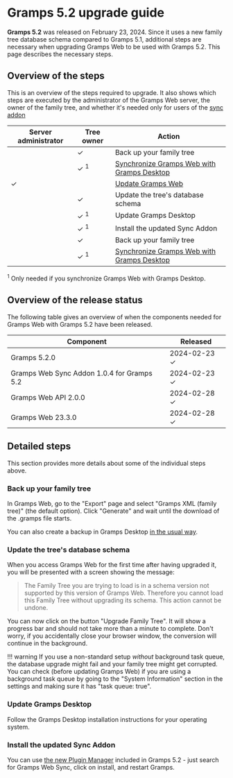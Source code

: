 # Gramps 5.2 upgrade guide

**Gramps 5.2** was released on February 23, 2024. Since it uses a new family tree database schema compared to Gramps 5.1, additional steps are necessary when upgrading Gramps Web to be used with Gramps 5.2. This page describes the necessary steps.


## Overview of the steps


This is an overview of the steps required to upgrade. 
It also shows which steps are executed by the administrator of the Gramps Web server, the owner of the family tree, and whether it's needed only for users of the [sync addon](../administration/sync.md)

Server administrator | Tree owner  | Action
----|----|----
&nbsp; | ✓ | Back up your family tree
&nbsp; | ✓ <sup>1</sup> |  [Synchronize Gramps Web with Gramps Desktop](../administration/sync.md)
✓ |  | [Update Gramps Web](update.md)
&nbsp; | ✓ | Update the tree's database schema
&nbsp; | ✓ <sup>1</sup> | Update Gramps Desktop
&nbsp; | ✓ <sup>1</sup> | Install the updated Sync Addon
&nbsp; | ✓ | Back up your family tree
&nbsp; | ✓ <sup>1</sup> | [Synchronize Gramps Web with Gramps Desktop](../administration/sync.md)


<sup>1</sup> Only needed if you synchronize Gramps Web with Gramps Desktop.

## Overview of the release status

The following table gives an overview of when the components needed for Gramps Web with Gramps 5.2 have been released.

Component | Released
---|---
Gramps 5.2.0 | 2024-02-23 ✓
Gramps Web Sync Addon 1.0.4 for Gramps 5.2 | 2024-02-23 ✓
Gramps Web API 2.0.0 | 2024-02-28 ✓
Gramps Web 23.3.0 | 2024-02-28 ✓

## Detailed steps

This section provides more details about some of the individual steps above.

### Back up your family tree

In Gramps Web, go to the "Export" page and select "Gramps XML (family tree)" (the default option). Click "Generate" and wait until the download of the .gramps file starts.

You can also create a backup in Gramps Desktop [in the usual way](https://www.gramps-project.org/wiki/index.php/How_to_make_a_backup).

### Update the tree's database schema

When you access Gramps Web for the first time after having upgraded it, you will be presented with a screen showing the message: 

> The Family Tree you are trying to load is in a schema version not supported by this version of Gramps Web. Therefore you cannot load this Family Tree without upgrading its schema. This action cannot be undone.

You can now click on the button "Upgrade Family Tree". It will show a progress bar and should not take more than a minute to complete. Don't worry, if you accidentally close your browser window, the conversion will continue in the background.

!!! warning
    If you use a non-standard setup *without* background task queue, the database upgrade might fail and your family tree might get corrupted. You can check (before updating Gramps Web) if you are using a background task queue by going to the "System Information" section in the settings and making sure it has "task queue: true".



### Update Gramps Desktop

Follow the Gramps Desktop installation instructions for your operating system.

### Install the updated Sync Addon

You can use [the new Plugin Manager](https://gramps-project.org/wiki/index.php/Addon:Plugin_Manager) included in Gramps 5.2 -  just search for Gramps Web Sync, click on install, and restart Gramps.